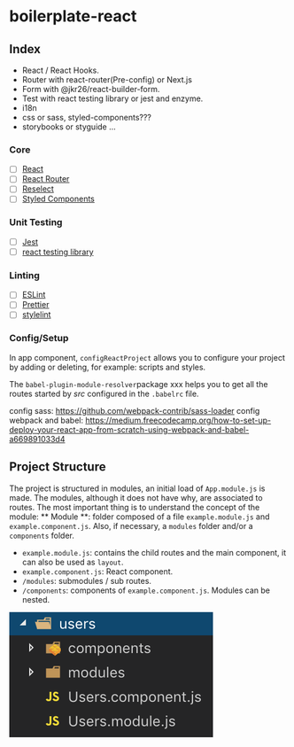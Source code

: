 # boilerplate-react

## Index
- React / React Hooks.
- Router with react-router(Pre-config) or Next.js
- Form with @jkr26/react-builder-form.
- Test with react testing library or jest and enzyme.
- i18n
- css or sass, styled-components???
- storybooks or styguide
...

### Core

- [ ] [React](https://facebook.github.io/react/)
- [ ] [React Router](https://github.com/ReactTraining/react-router)
- [ ] [Reselect](https://github.com/reactjs/reselect)
- [ ] [Styled Components](https://github.com/styled-components/styled-components)

### Unit Testing

- [ ] [Jest](http://facebook.github.io/jest/)
- [ ] [react testing library](https://github.com/kentcdodds/react-testing-library)

### Linting

- [ ] [ESLint](http://eslint.org/)
- [ ] [Prettier](https://prettier.io/)
- [ ] [stylelint](https://stylelint.io/)

### Config/Setup
In app component, `configReactProject` allows you to configure your project by adding or deleting, for example: scripts and styles.

The `babel-plugin-module-resolver`package xxx helps you to get all the routes started by *src* configured in the `.babelrc` file.

config sass: https://github.com/webpack-contrib/sass-loader
config webpack and babel: https://medium.freecodecamp.org/how-to-set-up-deploy-your-react-app-from-scratch-using-webpack-and-babel-a669891033d4


## Project Structure
The project is structured in modules, an initial load of `App.module.js` is made. The modules, although it does not have why, are associated to routes. The most important thing is to understand the concept of the module:
** Module **: folder composed of a file `example.module.js` and `example.component.js`. Also, if necessary, a `modules` folder and/or a `components` folder.
- `example.module.js`: contains the child routes and the main component, it can also be used as `layout`.
- `example.component.js`: React component.
- `/modules`: submodules / sub routes.
- `/components`: components of `example.component.js`.
Modules can be nested.

![alt text](https://raw.githubusercontent.com/jeiker26/boilerplate-react/master/docs/images/example.module.png "Module example")
